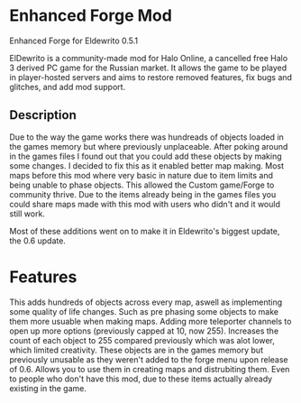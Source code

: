 # Enhanced Forge Mod
Enhanced Forge for Eldewrito 0.5.1

ElDewrito is a community-made mod for Halo Online, a cancelled free Halo 3 derived PC game for the Russian market. It allows the game to be played in player-hosted servers and aims to restore removed features, fix bugs and glitches, and add mod support.

## Description

Due to the way the game works there was hundreads of objects loaded in the games memory but where previously unplaceable.
After poking around in the games files I found out that you could add these objects by making some changes. 
I decided to fix this as it enabled better map making. Most maps before this mod where very basic in nature due to item limits and being unable to phase objects.
This allowed the Custom game/Forge to community thrive.
Due to the items already being in the games files you could share maps made with this mod with users who didn't and it would still work.

Most of these additions went on to make it in Eldewrito's biggest update, the 0.6 update.

# Features

This adds hundreds of objects across every map, aswell as implementing some quality of life changes. Such as pre phasing some objects to
make them more usuable when making maps. Adding more teleporter channels to open up more options (previously capped at 10, now 255).
Increases the count of each object to 255 compared previously which was alot lower, which limited creativity.
These objects are in the games memory but previously unusable as they weren't added to the forge menu upon release of 0.6. 
Allows you to use them in creating maps and distrubiting them. 
Even to people who don't have this mod, due to these items actually already existing in the game.

